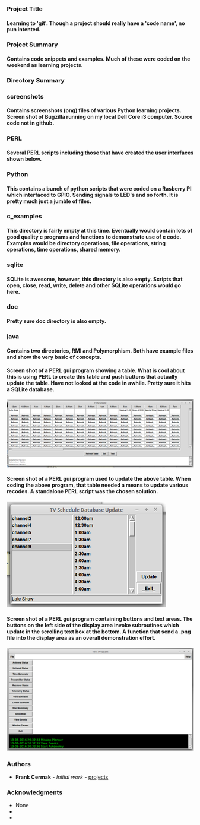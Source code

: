 ### Project Title
#### Learning to 'git'. Though a project should really have a 'code name', no pun intented.

### Project Summary
#### Contains code snippets and examples. Much of these were coded on the weekend as learning projects.  

### Directory Summary

### screenshots
#### Contains screenshots (png) files of various Python learning projects. Screen shot of Bugzilla running on my local Dell Core i3 computer. Source code not in github.

### PERL
#### Several PERL scripts including those that have created the user interfaces shown below.

### Python
#### This contains a bunch of python scripts that were coded on a Rasberry PI which interfaced to GPIO. Sending signals to LED's and so forth. It is pretty much just a jumble of files.

### c_examples
#### This directory is fairly empty at this time. Eventually would contain lots of good quality c programs and functions to demonstrate use of c code. Examples would be directory operations, file operations, string operations, time operations, shared memory.

### sqlite
#### SQLite is awesome, however, this directory is also empty. Scripts that open, close, read, write, delete and other SQLite operations would go here.

### doc
#### Pretty sure doc directory is also empty.

### java
#### Contains two directories, RMI and Polymorphism. Both have example files and show the very basic of concepts.

#### Screen shot of a PERL gui program showing a table. What is cool about this is using PERL to create this table and push buttons that actually update the table. Have not looked at the code in awhile. Pretty sure it hits a SQLite database.
![ScreenShot](https://github.com/fac3d/projects/blob/master/perl/tvschedule.png)

#### Screen shot of a PERL gui program used to update the above table. When coding the above program, that table needed a means to update various recodes. A standalone PERL script was the chosen solution.
![ScreenShot](https://github.com/fac3d/projects/blob/master/perl/tvscheduleupdater.png)

#### Screen shot of a PERL gui program containing buttons and text areas. The buttons on the left side of the display area invoke subroutines which update in the scrolling text box at the bottom. A function that send a .png file into the display area as an overall demonstration effort.
![ScreenShot](https://github.com/fac3d/projects/blob/master/perl/gs.png)

### Authors
* **Frank Cermak** - *Initial work* - [projects](https://github.com/fac3d/projects)

### Acknowledgments
* None
* 
* 
